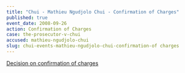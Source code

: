 ```yaml
---
title: "Chui - Mathieu Ngudjolo Chui - Confirmation of Charges"
published: true
event_date: 2008-09-26
action: Confirmation of Charges
case: the-prosecutor-v-chui
accused: mathieu-ngudjolo-chui
slug: chui-events-mathieu-ngudjolo-chui-confirmation-of charges
---
```


[Decision on confirmation of charges](http://www.icc-cpi.int/iccdocs/doc/doc571253.pdf)

